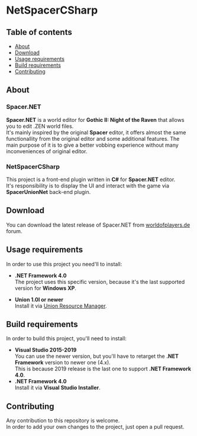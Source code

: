 # NetSpacerCSharp

## Table of contents

- [About](#about)
- [Download](#download)
- [Usage requirements](#build-requirements)
- [Build requirements](#build-requirements)
- [Contributing](#contributing)

## About

### Spacer.NET

**Spacer.NET** is a world editor for **Gothic II: Night of the Raven** that allows you to edit .ZEN world files.  
It's mainly inspired by the original **Spacer** editor, it offers almost the same functionallity from the original editor and some additional features. The main purpose of it is to give a better vobbing experience without many inconveniences of original editor.

### NetSpacerCSharp

This project is a front-end plugin written in **C#** for **Spacer.NET** editor.  
It's responsibility is to display the UI and interact with the game via **SpacerUnionNet** back-end plugin.

## Download

You can download the latest release of Spacer.NET from [worldofplayers.de](https://forum.worldofplayers.de/forum/threads/1557793-WORLD-EDITOR-Spacer-NET) forum.  

## Usage requirements

In order to use this project you need'll to install:
- **.NET Framework 4.0**  
    The project uses this specific version, because it's the last supported version for **Windows XP**.

- **Union 1.0l or newer**  
    Install it via [Union Resource Manager](https://worldofplayers.ru/threads/41415/).

## Build requirements

In order to build this project, you'll need to install:
- **Visual Studio 2015-2019**  
    You can use the newer version, but you'll have to retarget the **.NET Framework** version to newer one (4.x).  
    This is because 2019 release is the last one to support **.NET Framework 4.0**.
- **.NET Framework 4.0**  
    Install it via **Visual Studio Installer**.

## Contributing

Any contribution to this repository is welcome.  
In order to add your own changes to the project, just open a pull request.